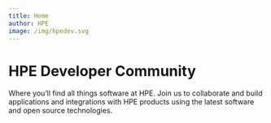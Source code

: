 ```yaml
---
title: Home
author: HPE
image: /img/hpedev.svg  
---
```

# HPE Developer Community

Where you’ll find all things software at HPE. Join us to collaborate and build applications and integrations with HPE products using the latest software and open source technologies.
